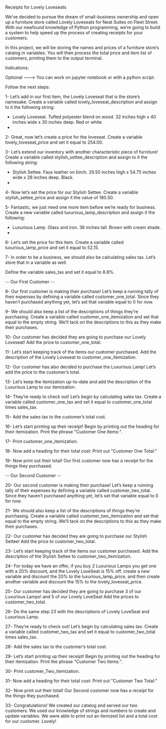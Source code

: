 Receipts for Lovely Loveseats

We’ve decided to pursue the dream of small-business ownership and open up a furniture store called Lovely Loveseats for Neat Suites on Fleet Street. With our newfound knowledge of Python programming, we’re going to build a system to help speed up the process of creating receipts for your customers.

In this project, we will be storing the names and prices of a furniture store’s catalog in variables. You will then process the total price and item list of customers, printing them to the output terminal.

Indications:

Optional ---> You can work on jupyter notebook or with a python script.

Follow the next steps:

1- Let’s add in our first item, the Lovely Loveseat that is the store’s namesake. Create a variable called lovely_loveseat_description and assign to it the following string:

* 	Lovely Loveseat. 
	Tufted polyester blend on wood. 32 inches high x 40 inches wide x 30 inches deep. 
	Red or white. 
*

2- Great, now let’s create a price for the loveseat. Create a variable lovely_loveseat_price and set it equal to 254.00.

3- 
Let’s extend our inventory with another characteristic piece of furniture! Create a variable called stylish_settee_description and assign to it the following string:

*	Stylish Settee. 
	Faux leather on birch. 
	29.50 inches high x 54.75 inches wide x 28 inches deep. 
	Black.
*

4- Now let’s set the price for our Stylish Settee. Create a variable stylish_settee_price and assign it the value of 180.50.

5- Fantastic, we just need one more item before we’re ready for business. Create a new variable called luxurious_lamp_description and assign it the following:

*	Luxurious Lamp. 
	Glass and iron. 
	36 inches tall. 
	Brown with cream shade.
*

6- Let’s set the price for this item. Create a variable called luxurious_lamp_price and set it equal to 52.15.

7- In order to be a business, we should also be calculating sales tax. Let’s store that in a variable as well.

Define the variable sales_tax and set it equal to 8.8%.


-- Our First Customer --


8- Our first customer is making their purchase! Let’s keep a running tally of their expenses by defining a variable called customer_one_total. Since they haven’t purchased anything yet, let’s set that variable equal to 0 for now.

9- We should also keep a list of the descriptions of things they’re purchasing. Create a variable called customer_one_itemization and set that equal to the empty string. We’ll tack on the descriptions to this as they make their purchases.

10- Our customer has decided they are going to purchase our Lovely Loveseat! Add the price to customer_one_total.

11- Let’s start keeping track of the items our customer purchased. Add the description of the Lovely Loveseat to customer_one_itemization.

12- Our customer has also decided to purchase the Luxurious Lamp! Let’s add the price to the customer’s total.

13- Let’s keep the itemization up-to-date and add the description of the Luxurious Lamp to our itemization.

14- They’re ready to check out! Let’s begin by calculating sales tax. Create a variable called customer_one_tax and set it equal to customer_one_total times sales_tax.

15- Add the sales tax to the customer’s total cost.

16- Let’s start printing up their receipt! Begin by printing out the heading for their itemization. Print the phrase "Customer One Items:".

17- Print customer_one_itemization.

18- Now add a heading for their total cost: Print out "Customer One Total:"

19- Now print out their total! Our first customer now has a receipt for the things they purchased.


-- Our Second Customer -- 


20- Our second customer is making their purchase! Let’s keep a running tally of their expenses by defining a variable called customer_two_total. Since they haven’t purchased anything yet, let’s set that variable equal to 0 for now.

21- We should also keep a list of the descriptions of things they’re purchasing. Create a variable called customer_two_itemization and set that equal to the empty string. We’ll tack on the descriptions to this as they make their purchases.

22- Our customer has decided they are going to purchase our Stylish Settee! Add the price to customer_two_total.

23- Let’s start keeping track of the items our customer purchased. Add the description of the Stylish Settee to customer_two_itemization.

24- For today we have an offer, if you buy 2 Luxurious Lamps you get one with a 20% discount, and the Lovely LoveSeat is 15% off. create a new variable and discount the 20% to the luxurious_lamp_price, and then create another variable and discount the 15% to the lovely_loveseat_price.

25- Our customer has decided they are going to purchase 3 of our Luxurious Lamps! and 5 of our Lovely LoveSeat Add the prices to customer_two_total.

26- Do the same step 23 with the descriptions of Lovely LoveSeat and Luxurious Lamp.

27- They’re ready to check out! Let’s begin by calculating sales tax. Create a variable called customer_two_tax and set it equal to customer_two_total times sales_tax.

28- Add the sales tax to the customer’s total cost.

29- Let’s start printing up their receipt! Begin by printing out the heading for their itemization. Print the phrase "Customer Two Items:".

30- Print customer_Two_itemization.

31- Now add a heading for their total cost: Print out "Customer Two Total:"

32- Now print out their total! Our Second customer now has a receipt for the things they purchased.

33- Congratulations! We created our catalog and served our two customers. We used our knowledge of strings and numbers to create and update variables. We were able to print out an itemized list and a total cost for our customer. Lovely!
 







